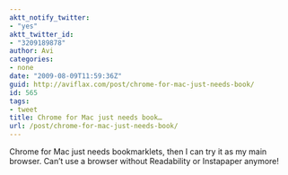 ```yaml
---
aktt_notify_twitter:
- "yes"
aktt_twitter_id:
- "3209189878"
author: Avi
categories:
- none
date: "2009-08-09T11:59:36Z"
guid: http://aviflax.com/post/chrome-for-mac-just-needs-book/
id: 565
tags:
- tweet
title: Chrome for Mac just needs book…
url: /post/chrome-for-mac-just-needs-book/
---
```

Chrome for Mac just needs bookmarklets, then I can try it as my main browser. Can&#8217;t use a browser without Readability or Instapaper anymore!